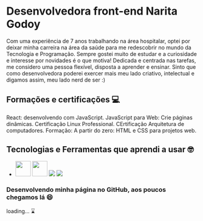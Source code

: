 # Desenvolvedora front-end Narita Godoy 

Com uma experiência de 7 anos trabalhando na área hospitalar, optei por deixar minha carreira na área da saúde
para me redescobrir no mundo da Tecnologia e Programação. Sempre gostei muito de estudar e a curiosidade e interesse por novidades é o que motiva! 
Dedicada e centrada nas tarefas, me considero uma pessoa flexível, disposta a aprender e ensinar. 
Sinto que como desenvolvedora poderei exercer mais meu lado criativo, intelectual e digamos assim, meu lado nerd de ser :)

## Formações e certificações 💻

React: desenvolvendo com JavaScript.
JavaScript para Web: Crie páginas dinâmicas.
Certificação Linux Professional.
CErtificação Arquitetura de computadores. 
Formação: A partir do zero: HTML e CSS para projetos web.

## Tecnologias e Ferramentas que aprendi a usar 🤓

* <img src="https://cdn.jsdelivr.net/gh/devicons/devicon/icons/html5/html5-original.svg" width="40" height="40" />  <img src="https://cdn.jsdelivr.net/gh/devicons/devicon/icons/css3/css3-original.svg"  width="40" height="40" /> <img src="https://cdn.jsdelivr.net/gh/devicons/devicon/icons/atom/atom-original.svg" /> <img src="https://cdn.jsdelivr.net/gh/devicons/devicon/icons/javascript/javascript-original.svg" />
          
          

### Desenvolvendo minha página no GitHub, aos poucos chegamos lá 😄 

loading... ⌛


          


<!---
naritagodoy/naritagodoy is a ✨ special ✨ repository because its `README.md` (this file) appears on your GitHub profile.
You can click the Preview link to take a look at your changes.
--->
